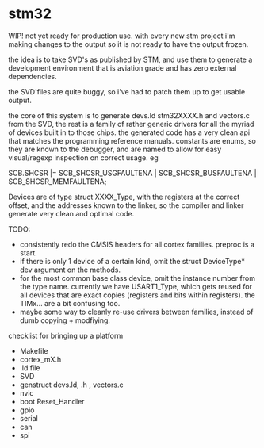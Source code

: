 # stm32

WIP! not yet ready for production use.
with every new stm project i'm making changes to the output so it is not ready to have the output frozen.

the idea is to take SVD's as published by STM, and use them to generate a development environment
that is aviation grade and has zero external dependencies.

the SVD'files are quite buggy, so i've had to patch them up to get usable output.

the core of this system is to generate devs.ld stm32XXXX.h and vectors.c from the SVD, the rest is a family
of rather generic drivers for all the myriad of devices built in to those chips.  the generated code has
a very clean api that matches the programming reference manuals.  constants are enums, so they are known
to the debugger, and are named to allow for easy visual/regexp inspection on correct usage. eg

  SCB.SHCSR |= SCB_SHCSR_USGFAULTENA | SCB_SHCSR_BUSFAULTENA | SCB_SHCSR_MEMFAULTENA;

Devices are of type struct XXXX_Type, with the registers at the correct offset, and the addresses
known to the linker, so the compiler and linker generate very clean and optimal code.

TODO: 
- consistently redo the CMSIS headers for all cortex families.  preproc is a start. 
- if there is only 1 device of a certain kind, omit the struct DeviceType* dev argument on the methods.
- for the most common base class device, omit the instance number from the type name.  currently we have USART1_Type, which gets
reused for all devices that are exact copies (registers and bits within registers).  the TIMx... are a bit confusing too. 
- maybe some way to cleanly re-use drivers between families, instead of dumb copying + modfiying. 

checklist for bringing up a platform

- Makefile
- cortex_mX.h
- .ld file
- SVD
- genstruct devs.ld, .h , vectors.c
- nvic
- boot Reset_Handler 
- gpio
- serial
- can 
- spi

